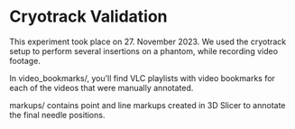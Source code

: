 # Cryotrack Validation

This experiment took place on 27. November 2023.
We used the cryotrack setup to perform several insertions on a phantom, while recording video footage.

In video_bookmarks/, you'll find VLC playlists with video bookmarks for each of the videos that were manually annotated.

markups/ contains point and line markups created in 3D Slicer to annotate the final needle positions.